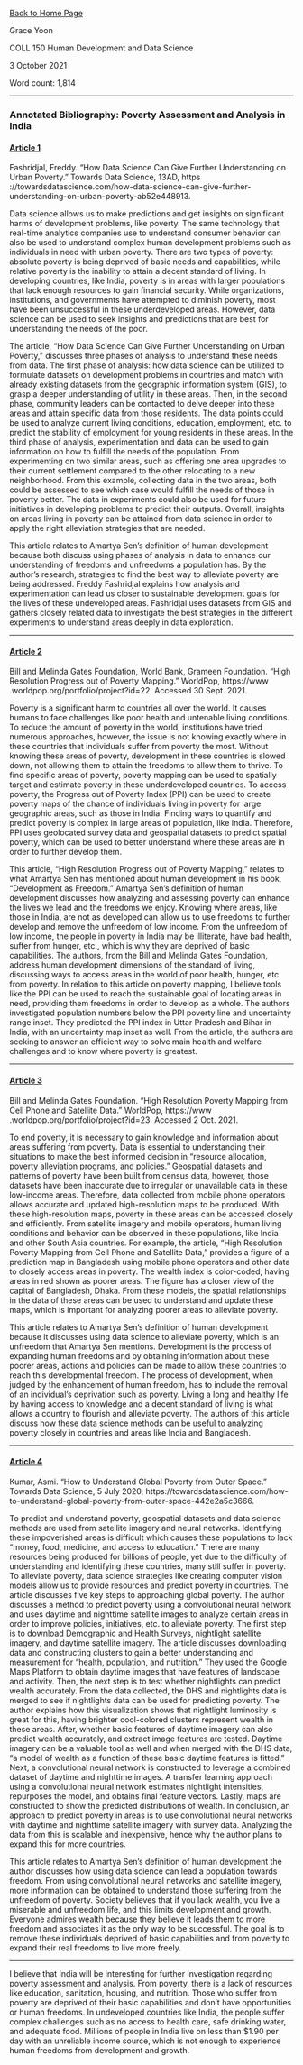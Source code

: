 [Back to Home Page](https://grace-yoon1.github.io/DATA150/)

Grace Yoon

COLL 150 Human Development and Data Science

3 October 2021

Word count: 1,814

---

### Annotated Bibliography: Poverty Assessment and Analysis in India

#### [Article 1](https://towardsdatascience.com/how-data-science-can-give-further-understanding-on-urban-poverty-ab52e448913)

Fashridjal, Freddy. “How Data Science Can Give Further Understanding on Urban Poverty.” Towards Data Science, 13AD, https​://towardsdatascience.com/how-data-science-can-give-further-understanding-on-urban-poverty-ab52e448913. 

Data science allows us to make predictions and get insights on significant harms of development problems, like poverty. The same technology that real-time analytics companies use to understand consumer behavior can also be used to understand complex human development problems such as individuals in need with urban poverty. There are two types of poverty: absolute poverty is being deprived of basic needs and capabilities, while relative poverty is the inability to attain a decent standard of living. In developing countries, like India, poverty is in areas with larger populations that lack enough resources to gain financial security. While organizations, institutions, and governments have attempted to diminish poverty, most have been unsuccessful in these underdeveloped areas. However, data science can be used to seek insights and predictions that are best for understanding the needs of the poor. 

The article, “How Data Science Can Give Further Understanding on Urban Poverty,” discusses three phases of analysis to understand these needs from data. The first phase of analysis: how data science can be utilized to formulate datasets on development problems in countries and match with already existing datasets from the geographic information system (GIS), to grasp a deeper understanding of utility in these areas. Then, in the second phase, community leaders can be contacted to delve deeper into these areas and attain specific data from those residents. The data points could be used to analyze current living conditions, education, employment, etc. to predict the stability of employment for young residents in these areas. In the third phase of analysis, experimentation and data can be used to gain information on how to fulfill the needs of the population. From experimenting on two similar areas, such as offering one area upgrades to their current settlement compared to the other relocating to a new neighborhood. From this example, collecting data in the two areas, both could be assessed to see which case would fulfill the needs of those in poverty better. The data in experiments could also be used for future initiatives in developing problems to predict their outputs. Overall, insights on areas living in poverty can be attained from data science in order to apply the right alleviation strategies that are needed.

This article relates to Amartya Sen’s definition of human development because both discuss using phases of analysis in data to enhance our understanding of freedoms and unfreedoms a population has. By the author’s research, strategies to find the best way to alleviate poverty are being addressed. Freddy Fashridjal explains how analysis and experimentation can lead us closer to sustainable development goals for the lives of these undeveloped areas. Fashridjal uses datasets from GIS and gathers closely related data to investigate the best strategies in the different experiments to understand areas deeply in data exploration.

---

#### [Article 2](https://www.worldpop.org/portfolio/project?id=22)

Bill and Melinda Gates Foundation, World Bank, Grameen Foundation. “High Resolution Progress out of Poverty Mapping.” WorldPop, https​://www​.worldpop.org/portfolio/project?id=22. Accessed 30 Sept. 2021. 

Poverty is a significant harm to countries all over the world. It causes humans to face challenges like poor health and untenable living conditions. To reduce the amount of poverty in the world, institutions have tried numerous approaches, however, the issue is not knowing exactly where in these countries that individuals suffer from poverty the most. Without knowing these areas of poverty, development in these countries is slowed down, not allowing them to attain the freedoms to allow them to thrive. To find specific areas of poverty, poverty mapping can be used to spatially target and estimate poverty in these underdeveloped countries. To access poverty, the Progress out of Poverty Index (PPI) can be used to create poverty maps of the chance of individuals living in poverty for large geographic areas, such as those in India. Finding ways to quantify and predict poverty is complex in large areas of population, like India. Therefore, PPI uses geolocated survey data and geospatial datasets to predict spatial poverty, which can be used to better understand where these areas are in order to further develop them. 

This article, “High Resolution Progress out of Poverty Mapping,” relates to what Amartya Sen has mentioned about human development in his book, “Development as Freedom.” Amartya Sen’s definition of human development discusses how analyzing and assessing poverty can enhance the lives we lead and the freedoms we enjoy. Knowing where areas, like those in India, are not as developed can allow us to use freedoms to further develop and remove the unfreedom of low income. From the unfreedom of low income, the people in poverty in India may be illiterate, have bad health, suffer from hunger, etc., which is why they are deprived of basic capabilities. The authors, from the Bill and Melinda Gates Foundation, address human development dimensions of the standard of living, discussing ways to access areas in the world of poor health, hunger, etc. from poverty. In relation to this article on poverty mapping, I believe tools like the PPI can be used to reach the sustainable goal of locating areas in need, providing them freedoms in order to develop as a whole. The authors investigated population numbers below the PPI poverty line and uncertainty range inset. They predicted the PPI index in Uttar Pradesh and Bihar in India, with an uncertainty map inset as well. From the article, the authors are seeking to answer an efficient way to solve main health and welfare challenges and to know where poverty is greatest. 

---

#### [Article 3](https://www.worldpop.org/portfolio/project?id=23)

Bill and Melinda Gates Foundation. “High Resolution Poverty Mapping from Cell Phone and Satellite Data.” WorldPop, https​://www​.worldpop.org/portfolio/project?id=23. Accessed 2 Oct. 2021. 

To end poverty, it is necessary to gain knowledge and information about areas suffering from poverty. Data is essential to understanding their situations to make the best informed decision in “resource allocation, poverty alleviation programs, and policies.” Geospatial datasets and patterns of poverty have been built from census data, however, those datasets have been inaccurate due to irregular or unavailable data in these low-income areas. Therefore, data collected from mobile phone operators allows accurate and updated high-resolution maps to be produced. With these high-resolution maps, poverty in these areas can be accessed closely and efficiently. From satellite imagery and mobile operators, human living conditions and behavior can be observed in these populations, like India and other South Asia countries. For example, the article, “High Resolution Poverty Mapping from Cell Phone and Satellite Data,” provides a figure of a prediction map in Bangladesh using mobile phone operators and other data to closely access areas in poverty. The wealth index is color-coded, having areas in red shown as poorer areas. The figure has a closer view of the capital of Bangladesh, Dhaka. From these models, the spatial relationships in the data of these areas can be used to understand and update these maps, which is important for analyzing poorer areas to alleviate poverty. 

This article relates to Amartya Sen’s definition of human development because it discusses using data science to alleviate poverty, which is an unfreedom that Amartya Sen mentions. Development is the process of expanding human freedoms and by obtaining information about these poorer areas, actions and policies can be made to allow these countries to reach this developmental freedom. The process of development, when judged by the enhancement of human freedom, has to include the removal of an individual’s deprivation such as poverty. Living a long and healthy life by having access to knowledge and a decent standard of living is what allows a country to flourish and alleviate poverty. The authors of this article discuss how these data science methods can be useful to analyzing poverty closely in countries and areas like India and Bangladesh.

---

#### [Article 4](https://towardsdatascience.com/how-to-understand-global-poverty-from-outer-space-442e2a5c3666)

Kumar, Asmi. “How to Understand Global Poverty from Outer Space.” Towards Data Science, 5 July 2020, https​://towardsdatascience.com/how-to-understand-global-poverty-from-outer-space-442e2a5c3666. 

To predict and understand poverty, geospatial datasets and data science methods are used from satellite imagery and neural networks. Identifying these impoverished areas is difficult which causes these populations to lack “money, food, medicine, and access to education.” There are many resources being produced for billions of people, yet due to the difficulty of understanding and identifying these countries, many still suffer in poverty. To alleviate poverty, data science strategies like creating computer vision models allow us to provide resources and predict poverty in countries. The article discusses five key steps to approaching global poverty. The author discusses a method to predict poverty using a convolutional neural network and uses daytime and nighttime satellite images to analyze certain areas in order to improve policies, initiatives, etc. to alleviate poverty. The first step is to download Demographic and Health Surveys, nightlight satellite imagery, and daytime satellite imagery. The article discusses downloading data and constructing clusters to gain a better understanding and measurement for “health, population, and nutrition.” They used the Google Maps Platform to obtain daytime images that have features of landscape and activity. Then, the next step is to test whether nightlights can predict wealth accurately. From the data collected, the DHS and nightlights data is merged to see if nightlights data can be used for predicting poverty. The author explains how this visualization shows that nightlight luminosity is great for this, having brighter cool-colored clusters represent wealth in these areas. After, whether basic features of daytime imagery can also predict wealth accurately, and extract image features are tested. Daytime imagery can be a valuable tool as well and when merged with the DHS data, “a model of wealth as a function of these basic daytime features is fitted.” Next, a convolutional neural network is constructed to leverage a combined dataset of daytime and nighttime images. A transfer learning approach using a convolutional neural network estimates nightlight intensities, repurposes the model, and obtains final feature vectors. Lastly, maps are constructed to show the predicted distributions of wealth. In conclusion, an approach to predict poverty in areas is to use convolutional neural networks with daytime and nighttime satellite imagery with survey data. Analyzing the data from this is scalable and inexpensive, hence why the author plans to expand this for more countries. 

This article relates to Amartya Sen’s definition of human development the author discusses how using data science can lead a population towards freedom. From using convolutional neural networks and satellite imagery, more information can be obtained to understand those suffering from the unfreedom of poverty. Society believes that if you lack wealth, you live a miserable and unfreedom life, and this limits development and growth. Everyone admires wealth because they believe it leads them to more freedom and associates it as the only way to be successful. The goal is to remove these individuals deprived of basic capabilities and from poverty to expand their real freedoms to live more freely.

---

I believe that India will be interesting for further investigation regarding poverty assessment and analysis. From poverty, there is a lack of resources like education, sanitation, housing, and nutrition. Those who suffer from poverty are deprived of their basic capabilities and don’t have opportunities or human freedoms. In undeveloped countries like India, the people suffer complex challenges such as no access to health care, safe drinking water, and adequate food. Millions of people in India live on less than $1.90 per day with an unreliable income source, which is not enough to experience human freedoms from development and growth.
